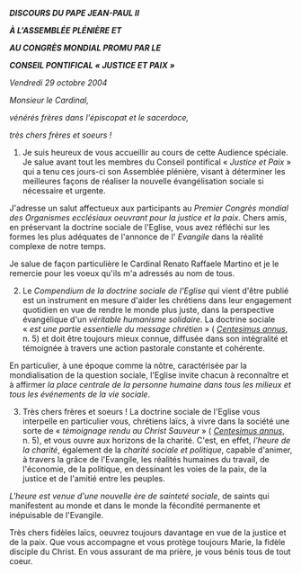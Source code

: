 ***DISCOURS DU PAPE JEAN-PAUL II***

***À L'ASSEMBLÉE PLÉNIÈRE ET***

***AU CONGRÈS MONDIAL PROMU PAR LE***

***CONSEIL PONTIFICAL « *JUSTICE ET PAIX* »***

*Vendredi 29 octobre 2004*

*Monsieur le Cardinal,*

*vénérés frères dans l'épiscopat et le sacerdoce,*

*très chers frères et soeurs !*

1. Je suis heureux de vous accueillir au cours de cette Audience spéciale. Je salue avant tout les membres du Conseil pontifical « *Justice et Paix* » qui a tenu ces jours-ci son Assemblée plénière, visant à déterminer les meilleures façons de réaliser la nouvelle évangélisation sociale si nécessaire et urgente.

J'adresse un salut affectueux aux participants au *Premier Congrès mondial des Organismes ecclésiaux oeuvrant pour la justice et la paix*. Chers amis, en préservant la doctrine sociale de l'Eglise, vous avez réfléchi sur les formes les plus adéquates de l'annonce de l' *Evangile* dans la réalité complexe de notre temps.

Je salue de façon particulière le Cardinal Renato Raffaele Martino et je le remercie pour les voeux qu'ils m'a adressés au nom de tous.

2. Le *Compendium de la doctrine sociale* *de l'Eglise* qui vient d'être publié est un instrument en mesure d'aider les chrétiens dans leur engagement quotidien en vue de rendre le monde plus juste, dans la perspective évangélique d'un *véritable humanisme solidaire*. La doctrine sociale « *est une partie essentielle du message chrétien* » ( *[Centesimus annus](http://www.vatican.va/edocs/FRA0072/_INDEX.HTM)*, n. 5) et doit être toujours mieux connue, diffusée dans son intégralité et témoignée à travers une action pastorale constante et cohérente.

En particulier, à une époque comme la nôtre, caractérisée par la mondialisation de la question sociale, l'Eglise invite chacun à reconnaître et à affirmer *la place centrale de la personne humaine dans tous les milieux et tous les événements de la vie sociale*.

3. Très chers frères et soeurs ! La doctrine sociale de l'Eglise vous interpelle en particulier vous, chrétiens laïcs, à vivre dans la société une sorte de « *témoignage rendu au Christ Sauveur* » ( *[Centesimus annus](http://www.vatican.va/edocs/FRA0072/_INDEX.HTM)*, n. 5), et vous ouvre aux horizons de la charité. C'est, en effet, *l'heure de la charité*, également de la *charité sociale et politique*, capable d'animer, à travers la grâce de l'Evangile, les réalités humaines du travail, de l'économie, de la politique, en dessinant les voies de la paix, de la justice et de l'amitié entre les peuples.

*L'heure est venue d'une nouvelle ère de sainteté sociale*, de saints qui manifestent au monde et dans le monde la fécondité permanente et inépuisable de l'Evangile.

Très chers fidèles laïcs, oeuvrez toujours davantage en vue de la justice et de la paix. Que vous accompagne et vous protège toujours Marie, la fidèle disciple du Christ. En vous assurant de ma prière, je vous bénis tous de tout coeur.